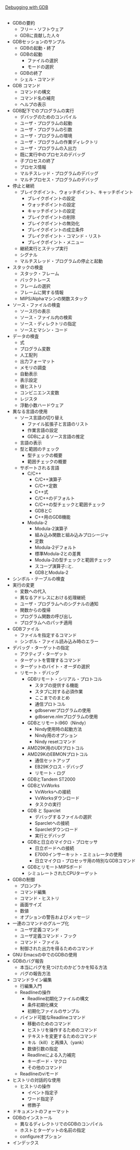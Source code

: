 [Debugging with GDB](https://www.asahi-net.or.jp/~wg5k-ickw/html/online/gdb-4.18/gdb_toc.html)<br/>
<br/>
* GDBの要約
    * フリー・ソフトウェア
    * GDBに貢献した人々
* GDBセッションのサンプル
    * GDBの起動・終了
    * GDBの起動
        * ファイルの選択
        * モードの選択
    * GDBの終了
    * シェル・コマンド
* GDB コマンド
    * コマンドの構文
    * コマンド名の補完
    * ヘルプの表示
* GDB配下でのプログラムの実行
    * デバッグのためのコンパイル
    * ユーザ・プログラムの起動
    * ユーザ・プログラムの引数
    * ユーザ・プログラムの環境
    * ユーザ・プログラムの作業ディレクトリ
    * ユーザ・プログラムの入出力
    * 既に実行中のプロセスのデバッグ
    * 子プロセスの終了
    * プロセス情報
    * マルチスレッド・プログラムのデバッグ
    * マルチプロセス・プログラムのデバッグ
* 停止と継続
    * ブレイクポイント、ウォッチポイント、キャッチポイント
        * ブレイクポイントの設定
        * ウォッチポイントの設定
        * キャッチポイントの設定
        * ブレイクポイントの削除
        * ブレイクポイントの無効化
        * ブレイクポイントの成立条件
        * ブレイクポイント・コマンド・リスト
        * ブレイクポイント・メニュー
    * 継続実行とステップ実行
    * シグナル
    * マルチスレッド・プログラムの停止と起動
* スタックの検査
    * スタック・フレーム
    * バックトレース
    * フレームの選択
    * フレームに関する情報
    * MIPS/Alphaマシンの関数スタック
* ソース・ファイルの検査
    * ソース行の表示
    * ソース・ファイル内の検索
    * ソース・ディレクトリの指定
    * ソースとマシン・コード
* データの検査
    * 式
    * プログラム変数
    * 人工配列
    * 出力フォーマット
    * メモリの調査
    * 自動表示
    * 表示設定
    * 値ヒストリ
    * コンビニエンス変数
    * レジスタ
    * 浮動小数ハードウェア
* 異なる言語の使用
    * ソース言語の切り替え
        * ファイル拡張子と言語のリスト
        * 作業言語の設定
        * GDBによるソース言語の推定
    * 言語の表示
    * 型と範囲のチェック
        * 型チェックの概要
        * 範囲チェックの概要
    * サポートされる言語
        * C/C++
            * C/C++演算子
            * C/C++定数
            * C++式
            * C/C++のデフォルト
            * C/C++の型チェックと範囲チェック
            * GDBとC
            * C++用のGDB機能
        * Modula-2
            * Modula-2演算子
            * 組み込み関数と組み込みプロシージャ
            * 定数
            * Modula-2デフォルト
            * 標準Modula-2との差異
            * Modula-2の型チェックと範囲チェック
            * スコープ演算子::と.
            * GDBとModula-2
* シンボル・テーブルの検査
* 実行の変更
    * 変数への代入
    * 異なるアドレスにおける処理継続
    * ユーザ・プログラムへのシグナルの通知
    * 関数からの復帰
    * プログラム関数の呼び出し
    * プログラムへのパッチ適用
* GDBファイル
    * ファイルを指定するコマンド
    * シンボル・ファイル読み込み時のエラー
* デバッグ・ターゲットの指定
    * アクティブ・ターゲット
    * ターゲットを管理するコマンド
    * ターゲットのバイト・オーダの選択
    * リモート・デバッグ
        * GDBリモート・シリアル・プロトコル
            * スタブの提供する機能
            * スタブに対する必須作業
            * ここまでのまとめ
            * 通信プロトコル
            * gdbserverプログラムの使用
            * gdbserve.nlmプログラムの使用
        * GDBとリモートi960（Nindy）
            * Nindy使用時の起動方法
            * Nindy用のオプション
            * Nindy resetコマンド
        * AMD29K用のUDIプロトコル
        * AMD29KのEBMONプロトコル
            * 通信セットアップ
            * EB29Kクロス・デバッグ
            * リモート・ログ
        * GDBとTandem ST2000
        * GDBとVxWorks
            * VxWorksへの接続
            * VxWorksダウンロード
            * タスクの実行
        * GDB と Sparclet
            * デバッグするファイルの選択
            * Sparcletへの接続
            * Sparcletダウンロード
            * 実行とデバッグ
        * GDBと日立のマイクロ・プロセッサ
            * 日立ボードへの接続
            * E7000インサーキット・エミュレータの使用
            * 日立マイクロ・プロセッサ用の特別なGDBコマンド
        * GDBとリモートMIPSボード
        * シミュレートされたCPUターゲット
* GDBの制御
    * プロンプト
    * コマンド編集
    * コマンド・ヒストリ
    * 画面サイズ
    * 数値
    * オプションの警告およびメッセージ
* 一連のコマンドのグループ化
    * ユーザ定義コマンド
    * ユーザ定義コマンド・フック
    * コマンド・ファイル
    * 制御された出力を得るためのコマンド
* GNU Emacsの中でのGDBの使用
* GDBのバグ報告
    * 本当にバグを見つけたのかどうかを知る方法
    * バグの報告方法
* コマンドライン編集
    * 行編集入門
    * Readlineの操作
        * Readline初期化ファイルの構文
        * 条件初期化構文
        * 初期化ファイルのサンプル
    * バインド可能なReadlineコマンド
        * 移動のためのコマンド
        * ヒストリを操作するためのコマンド
        * テキストを変更するためのコマンド
        * キル（kill）と再挿入（yank）
        * 数値引数の指定
        * Readlineによる入力補完
        * キーボード・マクロ
        * その他のコマンド
    * Readlineのviモード
* ヒストリの対話的な使用
    * ヒストリの操作
        * イベント指定子
        * ワード指定子
        * 修飾子
* ドキュメントのフォーマット
* GDBのインストール
    * 異なるディレクトリでのGDBのコンパイル
    * ホストとターゲットの名前の指定
    * configureオプション
* インデックス
